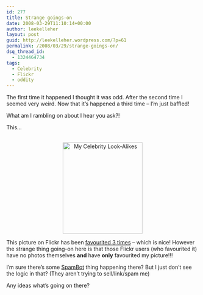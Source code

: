 ```yaml
---
id: 277
title: Strange goings-on
date: 2008-03-29T11:10:14+00:00
author: leekelleher
layout: post
guid: http://leekelleher.wordpress.com/?p=61
permalink: /2008/03/29/strange-goings-on/
dsq_thread_id:
  - 1324464734
tags:
  - Celebrity
  - Flickr
  - oddity
---
```

The first time it happened I thought it was odd. After the second time I seemed very weird. Now that it&#8217;s happened a third time &#8211; I&#8217;m just baffled!

What am I rambling on about I hear you ask?!

This&#8230;

<p align="center">
  <a title="Photo Sharing" href="http://www.flickr.com/photos/leekelleher/253429437/"><br /> <img src="http://farm1.static.flickr.com/96/253429437_a8810c0172_m.jpg" alt="My Celebrity Look-Alikes" width="209" height="240" /></a>
</p>

This picture on Flickr has been [favourited 3 times](http://www.flickr.com/photos/leekelleher/253429437/favorites/) &#8211; which is nice! However the strange thing going-on here is that those Flickr users (who favourited it) have no photos themselves **and** have **only** favourited my picture!!!

I&#8217;m sure there&#8217;s some [SpamBot](http://en.wikipedia.org/wiki/Spambot) thing happening there? But I just don&#8217;t see the logic in that? (They aren&#8217;t trying to sell/link/spam me)

Any ideas what&#8217;s going on there?